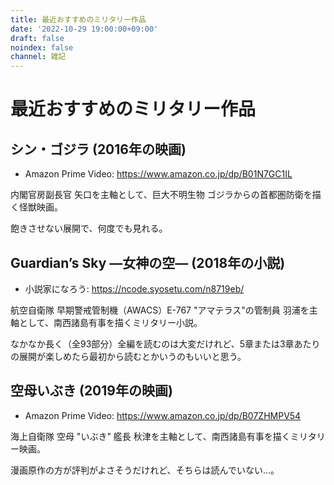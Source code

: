 ```yaml
---
title: 最近おすすめのミリタリー作品
date: '2022-10-29 19:00:00+09:00'
draft: false
noindex: false
channel: 雑記
---
```

# 最近おすすめのミリタリー作品

## シン・ゴジラ (2016年の映画)

- Amazon Prime Video: <https://www.amazon.co.jp/dp/B01N7GC1IL>

内閣官房副長官 矢口を主軸として、巨大不明生物 ゴジラからの首都圏防衛を描く怪獣映画。

飽きさせない展開で、何度でも見れる。


## Guardian’s Sky ―女神の空― (2018年の小説)

- 小説家になろう: <https://ncode.syosetu.com/n8719eb/>

航空自衛隊 早期警戒管制機（AWACS）E-767 "アマテラス"の管制員 羽浦を主軸として、南西諸島有事を描くミリタリー小説。

なかなか長く（全93部分）全編を読むのは大変だけれど、5章または3章あたりの展開が楽しめたら最初から読むとかいうのもいいと思う。


## 空母いぶき (2019年の映画)
-  Amazon Prime Video: <https://www.amazon.co.jp/dp/B07ZHMPV54>

海上自衛隊 空母 "いぶき" 艦長 秋津を主軸として、南西諸島有事を描くミリタリー映画。

漫画原作の方が評判がよさそうだけれど、そちらは読んでいない...。
